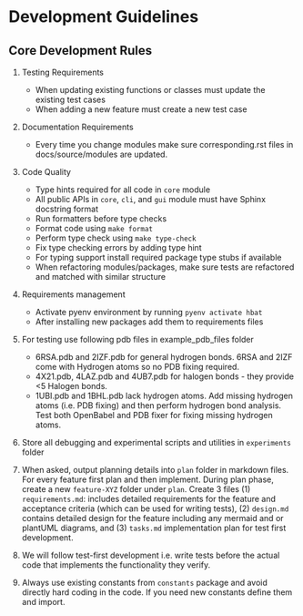# Development Guidelines

## Core Development Rules

1. Testing Requirements

    - When updating existing functions or classes must update the existing test cases
    - When adding a new feature must create a new test case

2.  Documentation Requirements

    - Every time you change modules make sure corresponding.rst files in docs/source/modules are updated.

3. Code Quality

   - Type hints required for all code in `core` module
   - All public APIs in `core`, `cli`, and `gui` module must have Sphinx docstring format
   - Run formatters before type checks
   - Format code using `make format`
   - Perform type check using `make type-check`
   - Fix type checking errors by adding type hint
   - For typing support install required package type stubs if available
   - When refactoring modules/packages, make sure tests are refactored and matched with similar structure

4. Requirements management

    - Activate pyenv environment by running `pyenv activate hbat`
    - After installing new packages add them to requirements files

5. For testing use following pdb files in example_pdb_files folder
    - 6RSA.pdb and 2IZF.pdb for general hydrogen bonds. 6RSA and 2IZF come with Hydrogen atoms so no PDB fixing required.
    - 4X21.pdb, 4LAZ.pdb and 4UB7.pdb for halogen bonds - they provide <5 Halogen bonds.
    - 1UBI.pdb and 1BHL.pdb lack hydrogen atoms. Add missing hydrogen atoms (i.e. PDB fixing) and then perform hydrogen bond analysis. Test both OpenBabel and PDB fixer for fixing missing hydrogen atoms.

6. Store all debugging and experimental scripts and utilities in `experiments` folder

7. When asked, output planning details into `plan` folder in markdown files. For every feature first plan and then implement. During plan phase, create a new `feature-XYZ` folder under `plan`. Create 3 files (1) `requirements.md`: includes detailed requirements for the feature and acceptance criteria (which can be used for writing tests), (2) `design.md` contains detailed design for the feature including any mermaid and or plantUML diagrams, and (3) `tasks.md` implementation plan for test first development.

9. We will follow test-first development i.e. write tests before the actual code that implements the functionality they verify.

10. Always use existing constants from `constants` package and avoid directly hard coding in the code. If you need new constants define them and import.  
